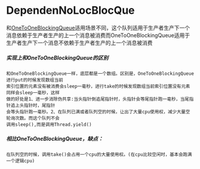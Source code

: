 #  DependenNoLocBlocQue
 和[OneToOneBlockingQueue](https://github.com/65487123/zp-concurrent-lib/blob/master/OneToOneBlockingQueue.md)适用场景不同，这个队列适用于生产者生产下一个消息依赖于生产者生产的上一个消息被消费而OneToOneBlockingQueue适用于生产者生产下一个消息不依赖于生产者生产的上一个消息被消费
##### 实现上和OneToOneBlockingQueue的区别
    和OneToOneBlockingQueue一样，底层都是一个数组。区别是，OneToOneBlockingQueue进行put的时候发现数组当前
    索引位置的元素没有被消费会sleep一毫秒，进行take的时候发现数组当前索引位置没有元素同样会sleep一毫秒，这样
    做的好处是1、进一步消除伪共享:当头指针倒追尾指针时，头指针会等尾指针跑一毫秒，当尾指针追上头指针时，尾指针
    会等头指针跑一毫秒。2、在队列已满或者队列空的时候，让出了大量cpu使用权，减少大量空轮询次数。而这个队列不会
    调用sleep(),而是调用Thread.yield()
##### 相比OneToOneBlockingQueue，缺点：
    在队列空的时候，调用take()会占用一个cpu的大量使用权。(在cpu比较空闲时，基本会跑满一个逻辑cpu)

    
